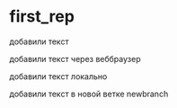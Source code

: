 # first_rep

добавили текст

добавили текст через веббраузер

добавили текст локально

добавили текст в новой ветке newbranch